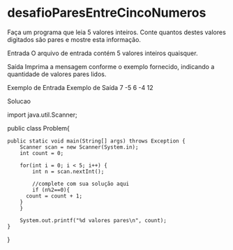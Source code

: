 # desafioParesEntreCincoNumeros

Faça um programa que leia 5 valores inteiros. Conte quantos destes valores digitados são pares e mostre esta informação.

Entrada
O arquivo de entrada contém 5 valores inteiros quaisquer.

Saída
Imprima a mensagem conforme o exemplo fornecido, indicando a quantidade de valores pares lidos.

 
Exemplo de Entrada	Exemplo de Saída
7
-5
6
-4
12

Solucao

import java.util.Scanner;

public class Problem{

	public static void main(String[] args) throws Exception {
		Scanner scan = new Scanner(System.in);
		int count = 0;
		
		for(int i = 0; i < 5; i++) {
			int n = scan.nextInt();

			//complete com sua solução aqui
			if (n%2==0){
          count = count + 1;
        }
		}
		
		System.out.printf("%d valores pares\n", count);
	}
}

